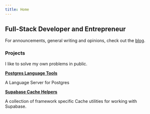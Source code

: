 ```yaml
---
title: Home
---
```

## Full-Stack Developer and Entrepreneur

For announcements, general writing and opinions, check out the [blog](./posts).



### Projects

I like to solve my own problems in public.

**[Postgres Language Tools](https://github.com/supabase-community/postgres_lsp)**

A Language Server for Postgres

**[Supabase Cache Helpers](https://github.com/psteinroe/supabase-cache-helpers)**

A collection of framework specific Cache utilities for working with Supabase.

